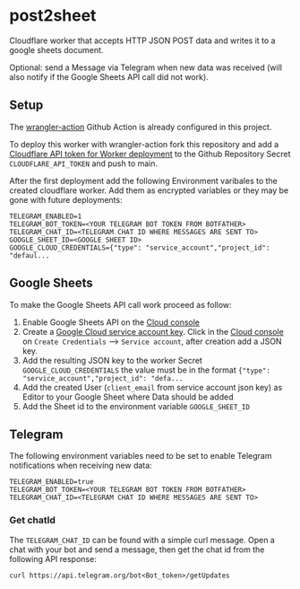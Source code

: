 # post2sheet

Cloudflare worker that accepts HTTP JSON POST data and writes it to a google sheets document.

Optional: send a Message via Telegram when new data was received (will also notify if the Google Sheets API call did not work).

## Setup

The [wrangler-action](https://github.com/cloudflare/wrangler-action) Github Action is already configured in this project.

To deploy this worker with wrangler-action fork this repository and add a [Cloudflare API token for Worker deployment](https://developers.cloudflare.com/workers/wrangler/ci-cd/#api-token) to the Github Repository Secret `CLOUDFLARE_API_TOKEN` and push to main.

After the first deployment add the following Environment varibales to the created cloudflare worker. Add them as encrypted variables or they may be gone with future deployments:

```
TELEGRAM_ENABLED=1
TELEGRAM_BOT_TOKEN=<YOUR TELEGRAM BOT TOKEN FROM BOTFATHER>
TELEGRAM_CHAT_ID=<TELEGRAM CHAT ID WHERE MESSAGES ARE SENT TO>
GOOGLE_SHEET_ID=<GOOGLE SHEET ID>
GOOGLE_CLOUD_CREDENTIALS={"type": "service_account","project_id": "defaul...
```

## Google Sheets

To make the Google Sheets API call work proceed as follow:

1. Enable Google Sheets API on the [Cloud console](https://console.cloud.google.com/apis/library/sheets.googleapis.com)
2. Create a [Google Cloud service account key](https://cloud.google.com/iam/docs/creating-managing-service-account-keys). Click in the [Cloud console](https://console.cloud.google.com/apis/credentials) on `Create Credentials` --> `Service account`, after creation add a JSON key.
3. Add the resulting JSON key to the worker Secret `GOOGLE_CLOUD_CREDENTIALS` the value must be in the format `{"type": "service_account","project_id": "defa...`
4. Add the created User (`client_email` from service account json key) as Editor to your Google Sheet where Data should be added
5. Add the Sheet id to the environment variable `GOOGLE_SHEET_ID`

## Telegram

The following environment variables need to be set to enable Telegram notifications when receiving new data:

```
TELEGRAM_ENABLED=true
TELEGRAM_BOT_TOKEN=<YOUR TELEGRAM BOT TOKEN FROM BOTFATHER>
TELEGRAM_CHAT_ID=<TELEGRAM CHAT ID WHERE MESSAGES ARE SENT TO>
```

### Get chatId

The `TELEGRAM_CHAT_ID` can be found with a simple curl message.
Open a chat with your bot and send a message, then get the chat id from the following API response:

```
curl https://api.telegram.org/bot<Bot_token>/getUpdates
```
